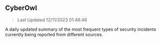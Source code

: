 ## CyberOwl 
> Last Updated 12/11/2023 01:48:46 


A daily updated summary of the most frequent types of security incidents currently being reported from different sources.

